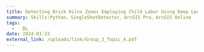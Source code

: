 ```yaml
---
title: Detecting Brick Kilns Zones Employing Child Labor Using Deep Learning and Remote Sensing
summary: Skills:Python、SingleShotDetector、ArcGIS Pro、ArcGIS Online
tags:
  -   DL
date: 2024-01-22
external_link: /uploads/link/Group_3_Topic_4.pdf
---
```

